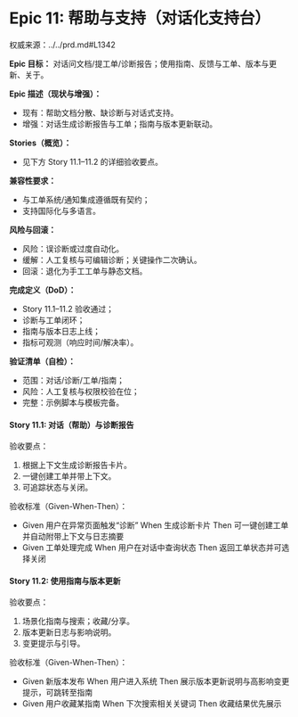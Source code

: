 # Epic 11: 帮助与支持（对话化支持台）

权威来源：../../prd.md#L1342


**Epic 目标：** 对话问文档/提工单/诊断报告；使用指南、反馈与工单、版本与更新、关于。

**Epic 描述（现状与增强）：**
- 现有：帮助文档分散、缺诊断与对话式支持。
- 增强：对话生成诊断报告与工单；指南与版本更新联动。

**Stories（概览）：**
- 见下方 Story 11.1–11.2 的详细验收要点。

**兼容性要求：**
- 与工单系统/通知集成遵循既有契约；
- 支持国际化与多语言。

**风险与回滚：**
- 风险：误诊断或过度自动化。
- 缓解：人工复核与可编辑诊断；关键操作二次确认。
- 回滚：退化为手工工单与静态文档。

**完成定义（DoD）：**
- Story 11.1–11.2 验收通过；
- 诊断与工单闭环；
- 指南与版本日志上线；
- 指标可观测（响应时间/解决率）。

**验证清单（自检）：**
- 范围：对话/诊断/工单/指南；
- 风险：人工复核与权限校验在位；
- 完整：示例脚本与模板完备。

#### Story 11.1: 对话（帮助）与诊断报告
验收要点：
1. 根据上下文生成诊断报告卡片。
2. 一键创建工单并带上下文。
3. 可追踪状态与关闭。

验收标准（Given-When-Then）：
- Given 用户在异常页面触发“诊断”
  When 生成诊断卡片
  Then 可一键创建工单并自动附带上下文与日志摘要
- Given 工单处理完成
  When 用户在对话中查询状态
  Then 返回工单状态并可选择关闭

#### Story 11.2: 使用指南与版本更新
验收要点：
1. 场景化指南与搜索；收藏/分享。
2. 版本更新日志与影响说明。
3. 变更提示与引导。

验收标准（Given-When-Then）：
- Given 新版本发布
  When 用户进入系统
  Then 展示版本更新说明与高影响变更提示，可跳转至指南
- Given 用户收藏某指南
  When 下次搜索相关关键词
  Then 收藏结果优先展示

